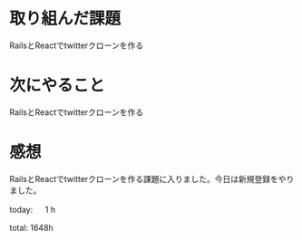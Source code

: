 # 取り組んだ課題
RailsとReactでtwitterクローンを作る

# 次にやること
RailsとReactでtwitterクローンを作る

# 感想
RailsとReactでtwitterクローンを作る課題に入りました。今日は新規登録をやりました。

today: 　 1 h

total: 1648h
